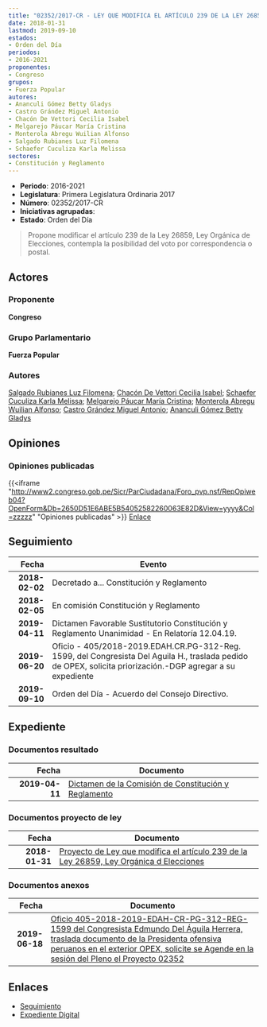 ```yaml
---
title: "02352/2017-CR - LEY QUE MODIFICA EL ARTÍCULO 239 DE LA LEY 26859, LEY ORGÁNICA DE ELECIONES"
date: 2018-01-31
lastmod: 2019-09-10
estados:
- Orden del Día
periodos:
- 2016-2021
proponentes:
- Congreso
grupos:
- Fuerza Popular
autores:
- Ananculi Gómez Betty Gladys
- Castro Grández Miguel Antonio
- Chacón De Vettori Cecilia Isabel
- Melgarejo Páucar María Cristina
- Monterola Abregu Wuilian Alfonso
- Salgado Rubianes Luz Filomena
- Schaefer Cuculiza Karla Melissa
sectores:
- Constitución y Reglamento
---
```

- **Periodo**: 2016-2021
- **Legislatura**: Primera Legislatura Ordinaria 2017
- **Número**: 02352/2017-CR
- **Iniciativas agrupadas**: 
- **Estado**: Orden del Día

> Propone modificar el artículo 239 de la Ley 26859, Ley Orgánica de Elecciones, contempla la posibilidad del voto por correspondencia o postal.


## Actores

### Proponente

**Congreso**

### Grupo Parlamentario

**Fuerza Popular**

### Autores

[Salgado Rubianes Luz Filomena](mailto:mailto:lsalgado@congreso.gob.pe); [Chacón De Vettori Cecilia Isabel](mailto:mailto:cchacon@congreso.gob.pe); [Schaefer Cuculiza Karla Melissa](mailto:mailto:kschaefer@congreso.gob.pe); [Melgarejo Páucar María Cristina](mailto:mailto:mmelgarejo@congreso.gob.pe); [Monterola Abregu Wuilian Alfonso](mailto:mailto:wmonterola@congreso.gob.pe); [Castro Grández Miguel Antonio](mailto:mailto:macastro@congreso.gob.pe); [Ananculi Gómez Betty Gladys](mailto:mailto:bananculi@congreso.gob.pe)

## Opiniones

### Opiniones publicadas

{{<iframe "http://www2.congreso.gob.pe/Sicr/ParCiudadana/Foro_pvp.nsf/RepOpiweb04?OpenForm&Db=2650D51E6ABE5B54052582260063E82D&View=yyyy&Col=zzzzz" "Opiniones publicadas" >}}
[Enlace](http://www2.congreso.gob.pe/Sicr/ParCiudadana/Foro_pvp.nsf/RepOpiweb04?OpenForm&Db=2650D51E6ABE5B54052582260063E82D&View=yyyy&Col=zzzzz)


## Seguimiento

| Fecha | Evento |
|------:|--------|
| **2018-02-02** | Decretado a... Constitución y Reglamento |
| **2018-02-05** | En comisión Constitución y Reglamento |
| **2019-04-11** | Dictamen Favorable Sustitutorio Constitución y Reglamento Unanimidad - En Relatoría 12.04.19. |
| **2019-06-20** | Oficio - 405/2018-2019.EDAH.CR.PG-312-Reg. 1599, del Congresista Del Aguila H., traslada pedido de OPEX, solicita priorización.-DGP agregar a su expediente |
| **2019-09-10** | Orden del Día - Acuerdo del Consejo Directivo. |

## Expediente

### Documentos resultado

| Fecha | Documento |
|------:|-----------|
| **2019-04-11** | [Dictamen de la Comisión de Constitución y Reglamento](http://www.leyes.congreso.gob.pe/Documentos/2016_2021/Dictamenes/Proyectos_de_Ley/02352DC04MAY20190411.pdf) |

### Documentos proyecto de ley

| Fecha | Documento |
|------:|-----------|
| **2018-01-31** | [Proyecto de Ley que modifica el artículo 239 de la Ley 26859, Ley Orgánica d Elecciones](http://www.leyes.congreso.gob.pe/Documentos/2016_2021/Proyectos_de_Ley_y_de_Resoluciones_Legislativas/PL0235220180131.pdf) |

### Documentos anexos

| Fecha | Documento |
|------:|-----------|
| **2019-06-18** | [Oficio 405-2018-2019-EDAH-CR-PG-312-REG-1599 del Congresista Edmundo Del Águila Herrera, traslada documento de la Presidenta ofensiva peruanos en el exterior OPEX, solicite se Agende en la sesión del Pleno el Proyecto 02352](http://www.leyes.congreso.gob.pe/Documentos/2016_2021/Oficios/Congresistas/OFICIO-405-2018-2019-EDAH-CR-PG-312-REG-1599.pdf) |

## Enlaces

- [Seguimiento](http://www2.congreso.gob.pe/Sicr/TraDocEstProc/CLProLey2016.nsf/f7fff46988ca05b1052578e100829cc7/5c8f47ca55472ad505258226007c4f17?OpenDocument)
- [Expediente Digital](http://www2.congreso.gob.pe/Sicr/TraDocEstProc/Expvirt_2011.nsf/visbusqptramdoc1621/02352?opendocument)

